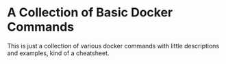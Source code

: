 # A Collection of Basic Docker Commands <br />

This is just a collection of various docker commands with little descriptions and examples, kind of a cheatsheet.
<br />
